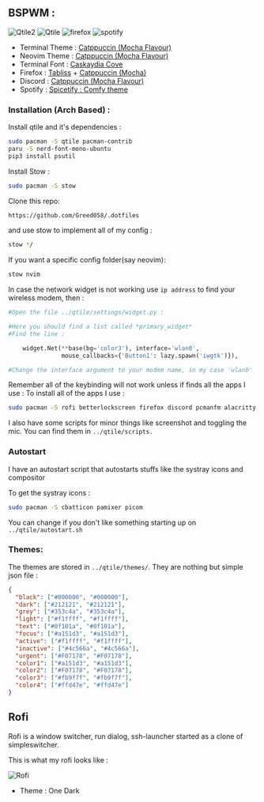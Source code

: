 ## BSPWM :

![Qtile2](./.screenshots/Qtile2.png)
![Qtile](./.screenshots/qtile.png)
![firefox](./.screenshots/firefox.png)
![spotify](./.screenshots/spotify.png)

- Terminal Theme : [Catppuccin (Mocha Flavour)](https://github.com/catppuccin/alacritty)
- Neovim Theme : [Catppuccin (Mocha Flavour)](https://github.com/catppuccin/nvim)
- Terminal Font : [Caskaydia Cove](https://github.com/ryanoasis/nerd-fonts/releases/download/v2.2.2/CascadiaCode.zip)
- Firefox : [Tabliss](https://tabliss.io/) + [Catppuccin (Mocha)](https://github.com/catppuccin/firefox)
- Discord : [Catppuccin (Mocha Flavour)](https://github.com/catppuccin/discord)
- Spotify : [Spicetify : Comfy theme](https://github.com/Comfy-Themes/Spicetify)

### Installation (Arch Based) :

Install qtile and it's dependencies :

```bash
sudo pacman -S qtile pacman-contrib
paru -S nerd-font-mono-ubuntu
pip3 install psutil
```

Install Stow :

```bash
sudo pacman -S stow
```

Clone this repo:

```bash
https://github.com/Greed058/.dotfiles
```

and use stow to implement all of my config :

```bash
stow */
```

If you want a specific config folder(say neovim):

```bash
stow nvim
```

In case the network widget is not working use `ip address` to find your wireless modem, then :

```python
#Open the file ../qtile/settings/widget.py :

#Here you should find a list called *primary_widget*
#Find the line :

    widget.Net(**base(bg='color3'), interface='wlan0',
               mouse_callbacks={'Button1': lazy.spawn('iwgtk')}),

#Change the interface argument to your modem name, in my case 'wlan0'
```

Remember all of the keybinding will not work unless if finds all the apps I use :
To install all of the apps I use :

```bash
sudo pacman -S rofi betterlockscreen firefox discord pcmanfm alacritty redshift scrot
```

I also have some scripts for minor things like screenshot and toggling the mic.
You can find them in `../qtile/scripts.`

### Autostart

I have an autostart script that autostarts stuffs like the systray icons and compositor

To get the systray icons :

```bash
sudo pacman -S cbatticon pamixer picom
```

You can change if you don't like something starting up on `../qtile/autostart.sh`

### Themes:

The themes are stored in `../qtile/themes/`. They are nothing but simple json file :

```json
{
  "black": ["#000000", "#000000"],
  "dark": ["#212121", "#212121"],
  "grey": ["#353c4a", "#353c4a"],
  "light": ["#f1ffff", "#f1ffff"],
  "text": ["#0f101a", "#0f101a"],
  "focus": ["#a151d3", "#a151d3"],
  "active": ["#f1ffff", "#f1ffff"],
  "inactive": ["#4c566a", "#4c566a"],
  "urgent": ["#F07178", "#F07178"],
  "color1": ["#a151d3", "#a151d3"],
  "color2": ["#F07178", "#F07178"],
  "color3": ["#fb9f7f", "#fb9f7f"],
  "color4": ["#ffd47e", "#ffd47e"]
}
```

## Rofi

Rofi is a window switcher, run dialog, ssh-launcher started as a clone of simpleswitcher.

This is what my rofi looks like :

![Rofi](./.screenshots/rofi.png)

- Theme : One Dark
